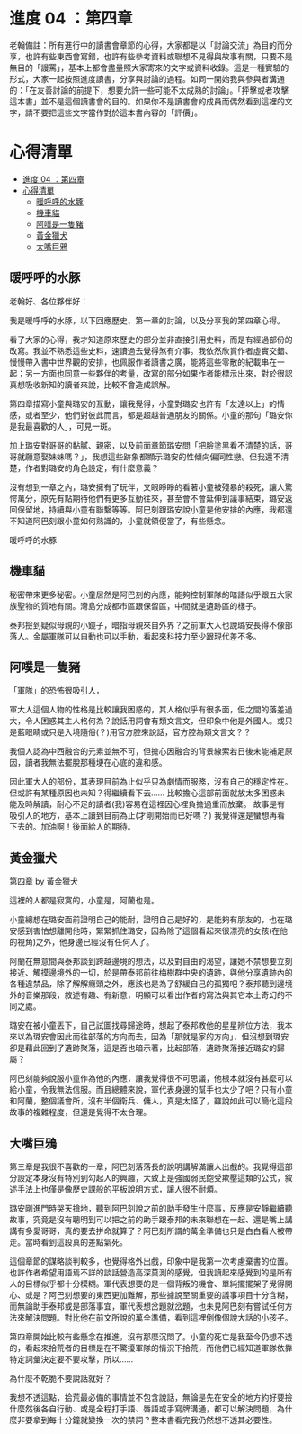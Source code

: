 # 進度 04 ：第四章

老翰備註：所有進行中的讀書會章節的心得，大家都是以「討論交流」為目的而分享，也許有些東西會寫錯，也許有些參考資料或聯想不見得與故事有關，只要不是無目的「謾罵」，基本上都會盡量照大家寄來的文字或資料收錄。這是一種實驗的形式，大家一起按照進度讀書，分享與討論的過程。如同一開始我與參與者溝通的：「在友善討論的前提下，想要允許一些可能不太成熟的討論」。「抨擊或者攻擊這本書」並不是這個讀書會的目的。如果你不是讀書會的成員而偶然看到這裡的文字，請不要把這些文字當作對於這本書內容的「評價」。

# 心得清單

<!--ts-->

- [進度 04 ：第四章](#進度-04-第四章)
- [心得清單](#心得清單)
  - [暖呼呼的水豚](#暖呼呼的水豚)
  - [機車貓](#機車貓)
  - [阿噗是一隻豬](#阿噗是一隻豬)
  - [黃金獵犬](#黃金獵犬)
  - [大嘴巨鴉](#大嘴巨鴉)

<!--te-->

## 暖呼呼的水豚

老翰好、各位夥伴好：

我是暖呼呼的水豚，以下回應歷史、第一章的討論，以及分享我的第四章心得。

看了大家的心得，我才知道原來歷史的部分並非直接引用史料，而是有經過部份的改寫。我並不熟悉這些史料，速讀過去覺得煞有介事。我依然欣賞作者虛實交錯、慢慢帶入書中世界觀的安排，也佩服作者讀書之廣，能將這些零散的紀載串在一起；另一方面也同意一些夥伴的考量，改寫的部分如果作者能標示出來，對於很認真想吸收新知的讀者來說，比較不會造成誤解。

第四章描寫小童與璐安的互動，讓我覺得，小童對璐安也許有「友達以上」的情感，或者至少，他們對彼此而言，都是超越普通朋友的關係。小童的那句「璐安你是我最喜歡的人」，可見一斑。

加上璐安對哥哥的黏膩、親密，以及前面章節璐安問「把臉塗黑看不清楚的話，哥哥就願意娶妹妹嗎？」，我想這些跡象都顯示璐安的性傾向偏同性戀。但我還不清楚，作者對璐安的角色設定，有什麼意義？

沒有想到一章之內，璐安擁有了玩伴，又眼睜睜的看著小童被殘暴的殺死，讓人驚愕萬分，原先有點期待他們有更多互動往來，甚至會不會延伸到議事結束，璐安返回保留地，持續與小童有聯繫等等。阿巴刻跟璐安說小童是他安排的內應，我都還不知道阿巴刻跟小童如何熟識的，小童就領便當了，有些懸念。

暖呼呼的水豚

## 機車貓

秘密帶來更多秘密。小童居然是阿巴刻的內應，能夠控制軍隊的暗語似乎跟五大家族聖物的質地有關。灣島分成都市區跟保留區，中間就是遺跡區的樣子。

泰邦撿到疑似母親的小鏡子，暗指母親來自外界？之前軍大人也說璐安長得不像部落人。金屬軍隊可以自動也可以手動，看起來科技力至少跟現代差不多。

## 阿噗是一隻豬

「軍隊」的恐怖很吸引人，

軍大人這個人物的性格是比較讓我困惑的，其人格似乎有很多面，但之間的落差過大，令人困惑其主人格何為？說話用詞會有類文言文，但印象中他是外國人。或只是藍眼睛或只是入境隨俗(？)用官方腔來說話，官方腔為類文言文？？

我個人認為中西融合的元素並無不可，但擔心因融合的背景線索若日後未能補足原因，讀者我無法擺脫那種埂在心底的違和感。

因此軍大人的部份，其表現目前為止似乎只為劇情而服務，沒有自己的穩定性在。但或許有某種原因也未知？得繼續看下去……
比較擔心這部前面就放太多困惑未能及時解讀，耐心不足的讀者(我)容易在這裡因心裡負擔過重而放棄。
故事是有吸引人的地方，基本上讀到目前為止(才剛開始而已好嗎？)
我覺得還是蠻想再看下去的。加油啊！後面給人的期待。

## 黃金獵犬

第四章 by 黃金獵犬

這裡的人都是寂寞的，小童是，阿蘭也是。

小童總想在璐安面前證明自己的能耐，證明自己是好的，是能夠有朋友的，也在璐安感到害怕想離開他時，緊緊抓住璐安，因為除了這個看起來很漂亮的女孩(在他的視角)之外，他身邊已經沒有任何人了。

阿蘭在無意間與泰邦談到跨越邊境的想法，以及對自由的渴望，讓她不禁想要立刻接近、觸摸邊境外的一切，於是帶泰邦前往梅樹群中央的遺跡，與他分享遺跡內的各種違禁品，除了解解癮頭之外，應該也是為了舒緩自己的孤獨吧？泰邦聽到邊境外的音樂那段，敘述有趣、有新意，明顯可以看出作者的寫法與其它本土奇幻的不同之處。

璐安在被小童丟下，自己試圖找尋歸途時，想起了泰邦教他的星星辨位方法，我本來以為璐安會因此而往部落的方向而去，因為「那就是家的方向」，但沒想到璐安卻是藉此回到了遺跡聚落，這是否也暗示著，比起部落，遺跡聚落接近璐安的歸屬？

阿巴刻能夠說服小童作為他的內應，讓我覺得很不可思議，他根本就沒有甚麼可以給小童，令我無法信服。而且總體來說，軍代表身邊的幫手也太少了吧？只有小童和阿蘭，整個議會所，沒有半個衛兵、傭人，真是太怪了，雖說如此可以簡化這段故事的複雜程度，但還是覺得不太合理。

## 大嘴巨鴉

第三章是我很不喜歡的一章，阿巴刻落落長的說明講解滿讓人出戲的。我覺得這部分設定本身沒有特別到勾起人的興趣，大致上是強國弱民飽受欺壓這類的公式，敘述手法上也僅是像歷史課般的平板說明方式，讓人很不耐煩。

璐安剛進門時哭天搶地，聽到阿巴刻說之前的助手發生什麼事，反應是安靜繼續聽故事，究竟是沒有聰明到可以把之前的助手跟泰邦的未來聯想在一起、還是嘴上講講有多愛哥哥，真的要去拼命就算了？阿巴刻所謂的萬全準備也只是白白看人被帶走。當時看到這段真的差點氣死。

這個章節的謀略談判較多，也覺得格外出戲，印象中是我第一次考慮棄書的位置。也許作者希望用語焉不詳的談話營造高深莫測的感覺，但我讀起來感覺到的是所有人的目標似乎都十分模糊。軍代表想要的是一個背叛的機會、單純擺擺架子覺得開心、或是？阿巴刻想要的東西更加難解，那些據說至關重要的議事項目十分含糊，而無論助手泰邦或是部落事宜，軍代表想岔題就岔題，也未見阿巴刻有嘗試任何方法來解決問題。對比他在前文所說的萬全準備，看到這裡倒像個說大話的小孩子。

第四章開始比較有些懸念在推進，沒有那麼沉悶了。小童的死亡是我至今仍想不透的，看起來拾荒者的目標是在不驚擾軍隊的情況下拾荒，而他們已經知道軍隊依靠特定詞彙決定要不要攻擊，所以......

為什麼不乾脆不要說話就好？

我想不透這點，拾荒最必備的事情並不包含說話，無論是先在安全的地方約好要撿什麼然後各自行動、或是全程打手語、唇語或手寫牌溝通，都可以解決問題，為什麼非要拿到每十分鐘就變換一次的禁詞？整本書看完我仍然想不透其必要性。
